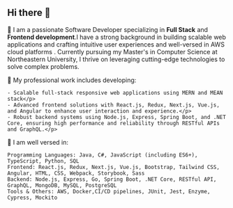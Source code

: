 ## Hi there 👋

🌱 I am a passionate Software Developer specializing in **Full Stack** and **Frontend development**.I have a strong background in building scalable web applications and crafting intuitive user experiences and well-versed in AWS cloud platforms . Currently pursuing my Master's in Computer Science at Northeastern University, I thrive on leveraging cutting-edge technologies to solve complex problems.

🌱 My professional work includes developing:
```
- Scalable full-stack responsive web applications using MERN and MEAN stack</p>
- Advanced frontend solutions with React.js, Redux, Next.js, Vue.js, and Angular to enhance user interaction and experience.</p>
- Robust backend systems using Node.js, Express, Spring Boot, and .NET Core, ensuring high performance and reliability through RESTful APIs and GraphQL.</p>
```

🌱 I am well versed in:
```
Programming Languages: Java, C#, JavaScript (including ES6+), TypeScript, Python, SQL
Frontend: React.js, Redux, Next.js, Vue.js, Bootstrap, Tailwind CSS, Angular, HTML, CSS, Webpack, Storybook, Sass
Backend: Node.js, Express, Go, Spring Boot, .NET Core, RESTful API, GraphQL, MongoDB, MySQL, PostgreSQL
Tools & Others: AWS, Docker,CI/CD pipelines, JUnit, Jest, Enzyme, Cypress, Mockito
```
<!--
**sindhukrovvidi/sindhukrovvidi** is a ✨ _special_ ✨ repository because its `README.md` (this file) appears on your GitHub profile.

Here are some ideas to get you started:

- 🔭 I’m currently working on ...
- 🌱 I’m currently learning ...
- 👯 I’m looking to collaborate on ...
- 🤔 I’m looking for help with ...
- 💬 Ask me about ...
- 📫 How to reach me: ...
- 😄 Pronouns: ...
- ⚡ Fun fact: ...
-->
